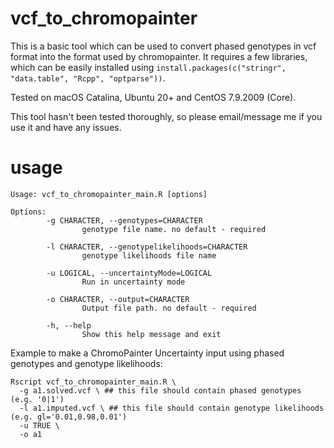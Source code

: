 # vcf_to_chromopainter

This is a basic tool which can be used to convert phased genotypes in vcf format into the format used by chromopainter. It requires a few libraries, which can be easily installed using ``install.packages(c("stringr", "data.table", "Rcpp", "optparse"))``. 

Tested on macOS Catalina, Ubuntu 20+ and CentOS 7.9.2009 (Core).

This tool hasn't been tested thoroughly, so please email/message me if you use it and have any issues.

# usage

```
Usage: vcf_to_chromopainter_main.R [options]

Options:
        -g CHARACTER, --genotypes=CHARACTER
                genotype file name. no default - required

        -l CHARACTER, --genotypelikelihoods=CHARACTER
                genotype likelihoods file name

        -u LOGICAL, --uncertaintyMode=LOGICAL
                Run in uncertainty mode

        -o CHARACTER, --output=CHARACTER
                Output file path. no default - required

        -h, --help
                Show this help message and exit
```

Example to make a ChromoPainter Uncertainty input using phased genotypes and genotype likelihoods:

```
Rscript vcf_to_chromopainter_main.R \
  -g a1.solved.vcf \ ## this file should contain phased genotypes (e.g. '0|1')
  -l a1.imputed.vcf \ ## this file should contain genotype likelihoods (e.g. gl='0.01,0.98,0.01')
  -u TRUE \ 
  -o a1
  ```
